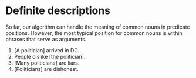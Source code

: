 # Definite descriptions

So far, our algorithm can handle the meaning of common nouns in predicate positions. However, the most typical position for common nouns is within phrases that serve as arguments. 

1. [A politician] arrived in DC.
2. People dislike [the politician].
3. [Many politicians] are liars.
4. [Politicians] are dishonest.


